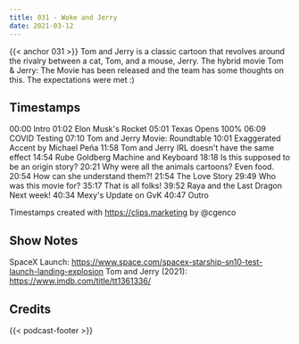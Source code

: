 ```yaml
---
title: 031 - Woke and Jerry
date: 2021-03-12
---
```

{{< anchor 031 >}}
Tom and Jerry is a classic cartoon that revolves around the rivalry between a cat, Tom, and a mouse, Jerry. The hybrid movie Tom & Jerry: The Movie has been released and the team has some thoughts on this. The expectations were met :)
<!--more-->

## Timestamps
00:00 Intro
01:02 Elon Musk's Rocket
05:01 Texas Opens 100%
06:09 COVID Testing
07:10 Tom and Jerry Movie: Roundtable
10:01 Exaggerated Accent by Michael Peña
11:58 Tom and Jerry IRL doesn't have the same effect
14:54 Rube Goldberg Machine and Keyboard
18:18 Is this supposed to be an origin story?
20:21 Why were all the animals cartoons? Even food.
20:54 How can she understand them?!
21:54 The Love Story
29:49 Who was this movie for?
35:17 That is all folks!
39:52 Raya and the Last Dragon Next week!
40:34 Mexy's Update on GvK
40:47 Outro

Timestamps created with https://clips.marketing by @cgenco

## Show Notes
SpaceX Launch: https://www.space.com/spacex-starship-sn10-test-launch-landing-explosion
Tom and Jerry (2021): https://www.imdb.com/title/tt1361336/

## Credits
{{< podcast-footer >}}
